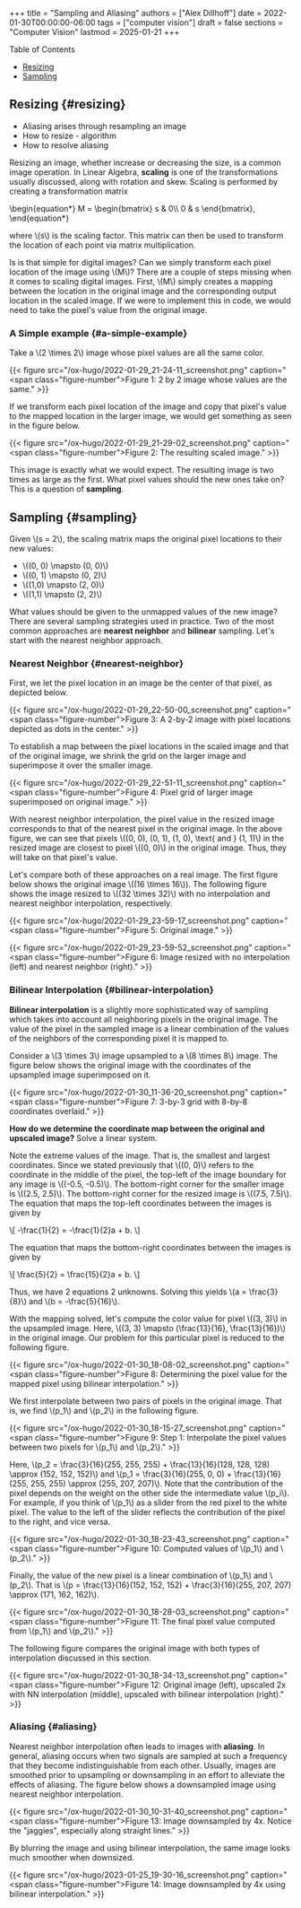 +++
title = "Sampling and Aliasing"
authors = ["Alex Dillhoff"]
date = 2022-01-30T00:00:00-06:00
tags = ["computer vision"]
draft = false
sections = "Computer Vision"
lastmod = 2025-01-21
+++

<div class="ox-hugo-toc toc">

<div class="heading">Table of Contents</div>

- [Resizing](#resizing)
- [Sampling](#sampling)

</div>
<!--endtoc-->



## Resizing {#resizing}

-   Aliasing arises through resampling an image
-   How to resize - algorithm
-   How to resolve aliasing

Resizing an image, whether increase or decreasing the size, is a common image operation. In Linear Algebra, **scaling** is one of the transformations usually discussed, along with rotation and skew. Scaling is performed by creating a transformation matrix

\begin{equation\*}
M =
\begin{bmatrix}
s & 0\\\\
0 & s
\end{bmatrix},
\end{equation\*}

where \\(s\\) is the scaling factor. This matrix can then be used to transform the location of each point via matrix multiplication.

Is is that simple for digital images? Can we simply transform each pixel location of the image using \\(M\\)? There are a couple of steps missing when it comes to scaling digital images. First, \\(M\\) simply creates a mapping between the location in the original image and the corresponding output location in the scaled image. If we were to implement this in code, we would need to take the pixel's value from the original image.


### A Simple example {#a-simple-example}

Take a \\(2 \times 2\\) image whose pixel values are all the same color.

{{< figure src="/ox-hugo/2022-01-29_21-24-11_screenshot.png" caption="<span class=\"figure-number\">Figure 1: </span>2 by 2 image whose values are the same." >}}

If we transform each pixel location of the image and copy that pixel's value to the mapped location in the larger image, we would get something as seen in the figure below.

{{< figure src="/ox-hugo/2022-01-29_21-29-02_screenshot.png" caption="<span class=\"figure-number\">Figure 2: </span>The resulting scaled image." >}}

This image is exactly what we would expect. The resulting image is two times as large as the first. What pixel values should the new ones take on? This is a question of **sampling**.


## Sampling {#sampling}

Given \\(s = 2\\), the scaling matrix maps the original pixel locations to their new values:

-   \\((0, 0) \mapsto (0, 0)\\)
-   \\((0, 1) \mapsto (0, 2)\\)
-   \\((1,0) \mapsto (2, 0)\\)
-   \\((1,1) \mapsto (2, 2)\\)

What values should be given to the unmapped values of the new image? There are several sampling strategies used in practice. Two of the most common approaches are **nearest neighbor** and **bilinear** sampling. Let's start with the nearest neighbor approach.


### Nearest Neighbor {#nearest-neighbor}

First, we let the pixel location in an image be the center of that pixel, as depicted below.

{{< figure src="/ox-hugo/2022-01-29_22-50-00_screenshot.png" caption="<span class=\"figure-number\">Figure 3: </span>A 2-by-2 image with pixel locations depicted as dots in the center." >}}

To establish a map between the pixel locations in the scaled image and that of the original image, we shrink the grid on the larger image and superimpose it over the smaller image.

{{< figure src="/ox-hugo/2022-01-29_22-51-11_screenshot.png" caption="<span class=\"figure-number\">Figure 4: </span>Pixel grid of larger image superimposed on original image." >}}

With nearest neighbor interpolation, the pixel value in the resized image corresponds to that of the nearest pixel in the original image. In the above figure, we can see that pixels \\((0, 0), (0, 1), (1, 0), \text{ and } (1, 1)\\) in the resized image are closest to pixel \\((0, 0)\\) in the original image. Thus, they will take on that pixel's value.

Let's compare both of these approaches on a real image. The first figure below shows the original image \\((16 \times 16\\)). The following figure shows the image resized to \\((32 \times 32)\\) with no interpolation and nearest neighbor interpolation, respectively.

{{< figure src="/ox-hugo/2022-01-29_23-59-17_screenshot.png" caption="<span class=\"figure-number\">Figure 5: </span>Original image." >}}

{{< figure src="/ox-hugo/2022-01-29_23-59-52_screenshot.png" caption="<span class=\"figure-number\">Figure 6: </span>Image resized with no interpolation (left) and nearest neighbor (right)." >}}


### Bilinear Interpolation {#bilinear-interpolation}

**Bilinear interpolation** is a slightly more sophisticated way of sampling which takes into account all neighboring pixels in the original image. The value of the pixel in the sampled image is a linear combination of the values of the neighbors of the corresponding pixel it is mapped to.

Consider a \\(3 \times 3\\) image upsampled to a \\(8 \times 8\\) image. The figure below shows the original image with the coordinates of the upsampled image superimposed on it.

{{< figure src="/ox-hugo/2022-01-30_11-36-20_screenshot.png" caption="<span class=\"figure-number\">Figure 7: </span>3-by-3 grid with 8-by-8 coordinates overlaid." >}}

**How do we determine the coordinate map between the original and upscaled image?**
Solve a linear system.

Note the extreme values of the image. That is, the smallest and largest coordinates. Since we stated previously that \\((0, 0)\\) refers to the coordinate in the middle of the pixel, the top-left of the image boundary for any image is \\((-0.5, -0.5)\\). The bottom-right corner for the smaller image is \\((2.5, 2.5)\\). The bottom-right corner for the resized image is \\((7.5, 7.5)\\). The equation that maps the top-left coordinates between the images is given by

\\[
-\frac{1}{2} = -\frac{1}{2}a + b.
\\]

The equation that maps the bottom-right coordinates between the images is given by

\\[
\frac{5}{2} = \frac{15}{2}a + b.
\\]

Thus, we have 2 equations 2 unknowns. Solving this yields \\(a = \frac{3}{8}\\) and \\(b = -\frac{5}{16}\\).

With the mapping solved, let's compute the color value for pixel \\((3, 3)\\) in the upsampled image. Here, \\((3, 3) \mapsto (\frac{13}{16}, \frac{13}{16})\\) in the original image. Our problem for this particular pixel is reduced to the following figure.

{{< figure src="/ox-hugo/2022-01-30_18-08-02_screenshot.png" caption="<span class=\"figure-number\">Figure 8: </span>Determining the pixel value for the mapped pixel using bilinear interpolation." >}}

We first interpolate between two pairs of pixels in the original image. That is, we find \\(p\_1\\) and \\(p\_2\\) in the following figure.

{{< figure src="/ox-hugo/2022-01-30_18-15-27_screenshot.png" caption="<span class=\"figure-number\">Figure 9: </span>Step 1: Interpolate the pixel values between two pixels for \\(p\_1\\) and \\(p\_2\\)." >}}

Here, \\(p\_2 = \frac{3}{16}(255, 255, 255) + \frac{13}{16}(128, 128, 128) \approx (152, 152, 152)\\) and \\(p\_1 = \frac{3}{16}(255, 0, 0) + \frac{13}{16}(255, 255, 255) \approx (255, 207, 207)\\). Note that the contribution of the pixel depends on the weight on the other side the intermediate value \\(p\_i\\). For example, if you think of \\(p\_1\\) as a slider from the red pixel to the white pixel. The value to the left of the slider reflects the contribution of the pixel to the right, and vice versa.

{{< figure src="/ox-hugo/2022-01-30_18-23-43_screenshot.png" caption="<span class=\"figure-number\">Figure 10: </span>Computed values of \\(p\_1\\) and \\(p\_2\\)." >}}

Finally, the value of the new pixel is a linear combination of \\(p\_1\\) and \\(p\_2\\). That is \\(p = \frac{13}{16}(152, 152, 152) + \frac{3}{16}(255, 207, 207) \approx (171, 162, 162)\\).

{{< figure src="/ox-hugo/2022-01-30_18-28-03_screenshot.png" caption="<span class=\"figure-number\">Figure 11: </span>The final pixel value computed from \\(p\_1\\) and \\(p\_2\\)." >}}

The following figure compares the original image with both types of interpolation discussed in this section.

{{< figure src="/ox-hugo/2022-01-30_18-34-13_screenshot.png" caption="<span class=\"figure-number\">Figure 12: </span>Original image (left), upscaled 2x with NN interpolation (middle), upscaled with bilinear interpolation (right)." >}}


### Aliasing {#aliasing}

Nearest neighbor interpolation often leads to images with **aliasing**. In general, aliasing occurs when two signals are sampled at such a frequency that they become indistinguishable from each other. Usually, images are smoothed prior to upsampling or downsampling in an effort to alleviate the effects of aliasing. The figure below shows a downsampled image using nearest neighbor interpolation.

{{< figure src="/ox-hugo/2022-01-30_10-31-40_screenshot.png" caption="<span class=\"figure-number\">Figure 13: </span>Image downsampled by 4x. Notice the \"jaggies\", especially along straight lines." >}}

By blurring the image and using bilinear interpolation, the same image looks much smoother when downsized.

{{< figure src="/ox-hugo/2023-01-25_19-30-16_screenshot.png" caption="<span class=\"figure-number\">Figure 14: </span>Image downsampled by 4x using bilinear interpolation." >}}
